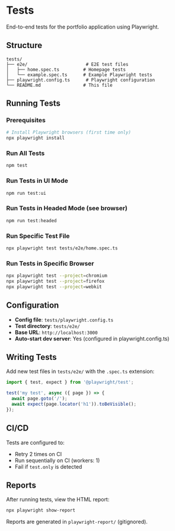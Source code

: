 # Tests

End-to-end tests for the portfolio application using Playwright.

## Structure

```
tests/
├── e2e/                      # E2E test files
│   ├── home.spec.ts         # Homepage tests
│   └── example.spec.ts      # Example Playwright tests
├── playwright.config.ts      # Playwright configuration
└── README.md                # This file
```

## Running Tests

### Prerequisites

```bash
# Install Playwright browsers (first time only)
npx playwright install
```

### Run All Tests

```bash
npm test
```

### Run Tests in UI Mode

```bash
npm run test:ui
```

### Run Tests in Headed Mode (see browser)

```bash
npm run test:headed
```

### Run Specific Test File

```bash
npx playwright test tests/e2e/home.spec.ts
```

### Run Tests in Specific Browser

```bash
npx playwright test --project=chromium
npx playwright test --project=firefox
npx playwright test --project=webkit
```

## Configuration

- **Config file**: `tests/playwright.config.ts`
- **Test directory**: `tests/e2e/`
- **Base URL**: `http://localhost:3000`
- **Auto-start dev server**: Yes (configured in playwright.config.ts)

## Writing Tests

Add new test files in `tests/e2e/` with the `.spec.ts` extension:

```typescript
import { test, expect } from '@playwright/test';

test('my test', async ({ page }) => {
  await page.goto('/');
  await expect(page.locator('h1')).toBeVisible();
});
```

## CI/CD

Tests are configured to:
- Retry 2 times on CI
- Run sequentially on CI (workers: 1)
- Fail if `test.only` is detected

## Reports

After running tests, view the HTML report:

```bash
npx playwright show-report
```

Reports are generated in `playwright-report/` (gitignored).

